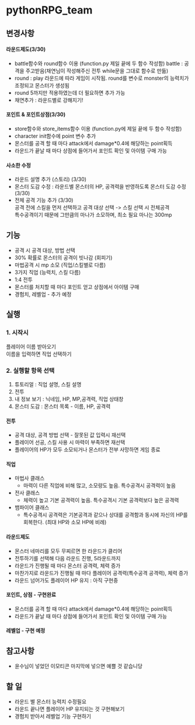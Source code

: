 # pythonRPG_team

## 변경사항  
#### 라운드제도(3/30)  
- battle함수와 round함수 이용 (function.py 제일 끝에 두 함수 작성함) battle : 공격을 주고받음(채연님이 작성해주신 전투 while문을 그대로 함수로 만듦)  
- round : play 라운드에 따라 게임이 시작됨. round를 변수로 monster의 능력치가 조정되고 몬스터가 생성됨  
- round 5까지만 적용하였는데 더 필요하면 추가 가능  
- 채연추가 : 라운드별로 강해지기!  
#### 포인트 & 포인트상점(3/30)  
- store함수와 store_items함수 이용 (function.py에 제일 끝에 두 함수 작성함)  
- character init함수에 point 변수 추가  
- 몬스터를 공격 할 때 마다 attack에서 damage*0.4에 해당하는 point획득  
- 라운드가 끝날 때 마다 상점에 들어가서 포인트 확인 및 아이템 구매 가능  
#### 사소한 수정  
- 라운드 설명 추가 (스토리) (3/30)  
- 몬스터 도감 수정 : 라운드별 몬스터의 HP, 공격력을 반영하도록 몬스터 도감 수정 (3/30)  
- 전체 공격 기능 추가 (3/30)  
공격 전에 스킬을 먼저 선택하고 공격 대상 선택 -> 스킬 선택 시 전체공격  
특수공격이기 때문에 그만큼의 마나가 소모하며, 최소 필요 마나는 300mp  



## 기능

- 공격 시 공격 대상, 방법 선택  
- 30% 확률로 몬스터의 공격이 빗나감 (회피기)  
- 마법공격 시 mp 소모 (직업/스킬별로 다름)  
- 3가지 직업 (능력치, 스킬 다름)  
- 1:4 전투  
- 몬스터를 처치할 때 마다 포인트 얻고 상점에서 아이템 구매  
- 경험치, 레벨업 - 추가 예정

## 실행


### 1. 시작시
플레이어 이름 받아오기  
이름을 입력하면 직업 선택하기  
### 2. 실행할 항목 선택 
1. 튜토리얼 : 직업 설명, 스킬 설명  
2. 전투  
3. 내 정보 보기 : 닉네임, HP, MP,공격력, 직업 상태창  
4. 몬스터 도감 : 몬스터 목록 - 이름, HP, 공격력  
#### 전투
- 공격 대상, 공격 방법 선택 - 잘못된 값 입력시 재선택  
- 플레이어 선공, 스킬 사용 시 마력이 부족하면 재선택  
- 플레이어의 HP가 모두 소모되거나 몬스터가 전부 사망하면 게임 종료  
#### 직업
- 마법사 클래스  
  - 마력이 다른 직업에 비해 많고, 소모량도 높음. 특수공격시 공격력이 높음  
- 전사 클래스  
  - 체력이 높고 기본 공격력이 높음. 특수공격시 기본 공격력보다 높은 공격력  
- 뱀파이어 클래스  
  - 특수공격시 공격력은 기본공격과 같으나 상대를 공격함과 동시에 자신의 HP를 회복한다. (최대 HP와 소모 HP에 비례)  
#### 라운드제도  
- 몬스터 네마리를 모두 무찌르면 한 라운드가 클리어  
- 전투하기를 선택해 다음 라운드 진행, 5라운드까지  
- 라운드가 진행될 때 마다 몬스터 공격력, 체력 증가  
- 마찬가지로 라운드가 진행될 때 마다 플레이어 공격력(특수공격 공격력), 체력 증가
- 라운드 넘어가도 플레이어 HP 유지 : 아직 구현중  
#### 포인트, 상점 - 구현완료
- 몬스터를 공격 할 때 마다 attack에서 damage*0.4에 해당하는 point획득  
- 라운드가 끝날 때 마다 상점에 들어가서 포인트 확인 및 아이템 구매 가능  
#### 레벨업 - 구현 예정


## 참고사항
- 윤수님이 넣었던 이모티콘 마지막에 넣으면 예쁠 것 같습니당  

## 할 일 
- 라운드 별 몬스터 능력치 수정필요  
- 라운드 끝나면 플레이어 HP 유지되는 것 구현해보기  
- 경험치 받아서 레벨업 기능 구현하기
